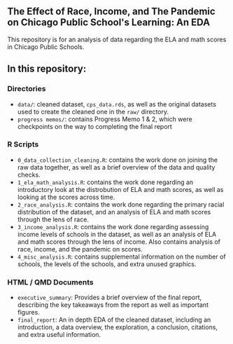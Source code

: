## The Effect of Race, Income, and The Pandemic on Chicago Public School's Learning: An EDA

This repository is for an analysis of data regarding the ELA and math scores in Chicago Public Schools. 

## In this repository:

### Directories
- `data/`: cleaned dataset, `cps_data.rds`, as well as the original datasets used to create the cleaned one in the `raw/` directory.
- `progress memos/`: contains Progress Memo 1 & 2, which were checkpoints on the way to completing the final report

### R Scripts
- `0_data_collection_cleaning.R`: contains the work done on joining the raw data together, as well as a brief overview of the data and quality checks.
- `1_ela_math_analysis.R`: contains the work done regarding an introductory look at the distrobution of ELA and math scores, as well as looking at the scores across time.
- `2_race_analysis.R`: contains the work done regarding the primary racial distribution of the dataset, and an analysis of ELA and math scores through the lens of race.
- `3_income_analysis.R`: contains the work done regarding assessing income levels of schools in the dataset, as well as an analysis of ELA and math scores through the lens of income. Also contains analysis of race, income, and the pandemic on scores.
- `4_misc_analysis.R`: contains supplemental information on the number of schools, the levels of the schools, and extra unused graphics.

### HTML / QMD Documents
- `executive_summary`: Provides a brief overview of the final report, describing the key takeaways from the report as well as important figures.
- `final_report`: An in depth EDA of the cleaned dataset, including an introduction, a data overview, the exploration, a conclusion, citations, and extra useful information.